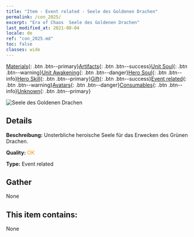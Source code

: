 ```yaml
---
title: "Item - Event related - Seele des Goldenen Drachen"
permalink: /con_2025/
excerpt: "Era of Chaos  Seele des Goldenen Drachen"
last_modified_at: 2021-08-04
locale: de
ref: "con_2025.md"
toc: false
classes: wide
---
```

 [Materials](/ItemsDE/){: .btn .btn--primary}[Artifacts](/ItemsDE/Artifacts/){: .btn .btn--success}[Unit Soul](/ItemsDE/UnitSoul/){: .btn .btn--warning}[Unit Awakening](/ItemsDE/UnitAwakening/){: .btn .btn--danger}[Hero Soul](/ItemsDE/HeroSoul/){: .btn .btn--info}[Hero Skill](/ItemsDE/HeroSkill/){: .btn .btn--primary}[Gift](/ItemsDE/Gift/){: .btn .btn--success}[Event related](/ItemsDE/Events/){: .btn .btn--warning}[Avatars](/ItemsDE/Avatars/){: .btn .btn--danger}[Consumables](/ItemsDE/Consumables/){: .btn .btn--info}[Unknown](/ItemsDE/Unknown/){: .btn .btn--primary}

 ![Seele des Goldenen Drachen](/images/t/juexing_207.png)

## Details
 **Beschreibung:** Unsterbliche heroische Seele für das Erwecken des Grünen Drachen.

 **Quality:** <span style="color: #FF8C00">OK</span>

 **Type:** Event related

## Gather

  None

## This item contains:

  None

